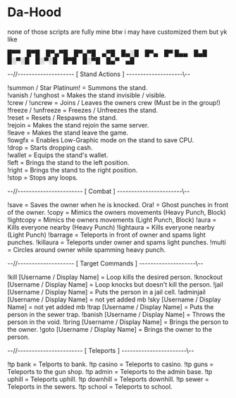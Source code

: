 # Da-Hood
none of those scripts are fully mine btw i may have customized them but yk like

█▀▀ █▀█ █▀▄▀█ █▀▄▀█ ▄▀█ █▄░█ █▀▄ █▀
█▄▄ █▄█ █░▀░█ █░▀░█ █▀█ █░▀█ █▄▀ ▄█

--//-------------------- [ Stand Actions ] --------------------\\--

!summon / Star Platinum! = Summons the stand.  <br />
!vanish / !unghost = Makes the stand invisible / visible. <br />
!crew / !uncrew = Joins / Leaves the owners crew (Must be in the group!) <br />
!freeze / !unfreeze = Freezes / Unfreezes the stand. <br />
!reset = Resets / Respawns the stand. <br />
!rejoin = Makes the stand rejoin the same server. <br />
!leave = Makes the stand leave the game. <br />
!lowgfx = Enables Low-Graphic mode on the stand to save CPU. <br />
!drop = Starts dropping cash. <br />
!wallet = Equips the stand's wallet. <br />
!left = Brings the stand to the left position. <br />
!right = Brings the stand to the right position. <br />
!stop = Stops any loops. <br />

--//----------------------- [ Combat ] -----------------------\\--

!save = Saves the owner when he is knocked.
Ora! = Ghost punches in front of the owner.
!copy = Mimics the owners movements (Heavy Punch, Block)
!lightcopy = Mimics the owners movements (Light Punch, Block)
!aura = Kills everyone nearby (Heavy Punch)
!lightaura = Kills everyone nearby (Light Punch)
!barrage = Teleports in front of owner and spams light punches.
!killaura = Teleports under owner and spams light punches.
!multi = Circles around owner while spamming heavy punch.

--//-------------------- [ Target Commands ] --------------------\\--

!kill [Username / Display Name] = Loop kills the desired person.
!knockout [Username / Display Name] = Loop knocks but doesn't kill the person.
!jail [Username / Display Name] = Puts the person in a jail cell.
!adminjail [Username / Display Name] = not yet added mb
!sky [Username / Display Name] = not yet added mb
!trap [Username / Display Name] = Puts the person in the sewer trap.
!banish [Username / Display Name] = Throws the person in the void.
!bring [Username / Display Name] = Brings the person to the owner.
!goto [Username / Display Name] = Brings the owner to the person.

--//----------------------- [ Teleports ] -----------------------\\--

!tp bank = Telports to bank.
!tp casino = Teleports to casino.
!tp guns = Teleports to the gun shop.
!tp admin = Teleports to the admin base.
!tp uphill = Teleports uphill.
!tp downhill = Teleports downhill.
!tp sewer = Teleports in the sewers.
!tp school = Teleports to school.

